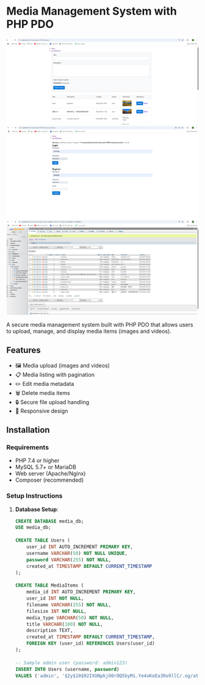 # Media Management System with PHP PDO

![System Dashboard](./images/tograk.png)
![System Dashboard](./images/login12.png)
![System Dashboard](./images/database.png)

A secure media management system built with PHP PDO that allows users to upload, manage, and display media items (images and videos).

## Features

- 🖼️ Media upload (images and videos)
- 📋 Media listing with pagination
- ✏️ Edit media metadata
- 🗑️ Delete media items
- 🔒 Secure file upload handling
- 📱 Responsive design

## Installation

### Requirements

- PHP 7.4 or higher
- MySQL 5.7+ or MariaDB
- Web server (Apache/Nginx)
- Composer (recommended)

### Setup Instructions

1. **Database Setup**:
   ```sql
   CREATE DATABASE media_db;
   USE media_db;
   
   CREATE TABLE Users (
       user_id INT AUTO_INCREMENT PRIMARY KEY,
       username VARCHAR(50) NOT NULL UNIQUE,
       password VARCHAR(255) NOT NULL,
       created_at TIMESTAMP DEFAULT CURRENT_TIMESTAMP
   );
   
   CREATE TABLE MediaItems (
       media_id INT AUTO_INCREMENT PRIMARY KEY,
       user_id INT NOT NULL,
       filename VARCHAR(255) NOT NULL,
       filesize INT NOT NULL,
       media_type VARCHAR(50) NOT NULL,
       title VARCHAR(100) NOT NULL,
       description TEXT,
       created_at TIMESTAMP DEFAULT CURRENT_TIMESTAMP,
       FOREIGN KEY (user_id) REFERENCES Users(user_id)
   );
   
   -- Sample admin user (password: admin123)
   INSERT INTO Users (username, password) 
   VALUES ('admin', '$2y$10$92IXUNpkjO0rOQ5byMi.Ye4oKoEa3Ro9llC/.og/at2.uheWG/igi');